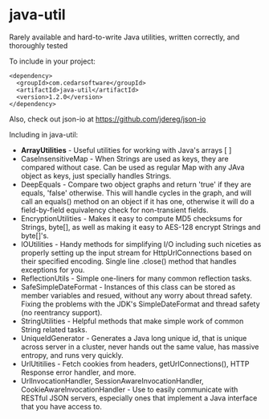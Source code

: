 java-util
=========
Rarely available and hard-to-write Java utilities, written correctly, and thoroughly tested

To include in your project:
```
<dependency>
  <groupId>com.cedarsoftware</groupId>
  <artifactId>java-util</artifactId>
  <version>1.2.0</version>
</dependency>
```

Also, check out json-io at https://github.com/jdereg/json-io

Including in java-util:
* **ArrayUtilities** - Useful utilities for working with Java's arrays [ ]
* CaseInsensitiveMap - When Strings are used as keys, they are compared without case. Can be used as regular Map with any JAva object as keys, just specially handles Strings.
* DeepEquals - Compare two object graphs and return 'true' if they are equals, 'false' otherwise.  This will handle cycles in the graph, and will call an equals() method on an object if it has one, otherwise it will do a field-by-field equivalency check for non-transient fields.
* EncryptionUtilities - Makes it easy to compute MD5 checksums for Strings, byte[], as well as making it easy to AES-128 encrypt Strings and byte[]'s.
* IOUtilities - Handy methods for simplifying I/O including such niceties as properly setting up the input stream for HttpUrlConnections based on their specified encoding.  Single line .close() method that handles exceptions for you.
* ReflectionUtils - Simple one-liners for many common reflection tasks.
* SafeSimpleDateFormat - Instances of this class can be stored as member variables and resued, without any worry about thread safety.  Fixing the problems with the JDK's SimpleDateFormat and thread safety (no reentrancy support).
* StringUtilities - Helpful methods that make simple work of common String related tasks.
* UniqueIdGenerator - Generates a Java long unique id, that is unique across server in a cluster, never hands out the same value, has massive entropy, and runs very quickly.
* UrlUtitilies - Fetch cookies from headers, getUrlConnections(), HTTP Response error handler, and more.
* UrlInvocationHandler, SessionAwareInvocationHandler, CookieAwareInvocationHandler - Use to easily communicate with RESTful JSON servers, especially ones that implement a Java interface that you have access to.
